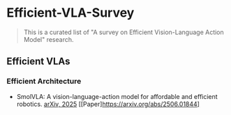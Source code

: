 # Efficient-VLA-Survey
> This is a curated list of "A survey on Efficient Vision-Language Action Model" research.


## Efficient VLAs
### Efficient Architecture
- SmolVLA: A vision-language-action model for affordable and efficient robotics. <ins>arXiv, 2025</ins> [[Paper]https://arxiv.org/abs/2506.01844]
